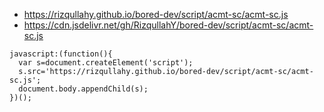 - https://rizqullahy.github.io/bored-dev/script/acmt-sc/acmt-sc.js
- https://cdn.jsdelivr.net/gh/RizqullahY/bored-dev/script/acmt-sc/acmt-sc.js

```
javascript:(function(){
  var s=document.createElement('script');
  s.src='https://rizqullahy.github.io/bored-dev/script/acmt-sc/acmt-sc.js';
  document.body.appendChild(s);
})();
```
